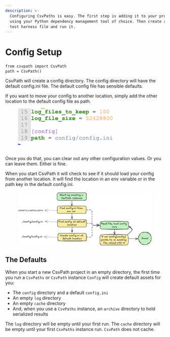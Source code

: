 ```yaml
---
description: >-
  Configuring CsvPaths is easy. The first step is adding it to your project
  using your Python dependency management tool of choice. Then create a simple
  test harness file and run it.
---
```


# Config Setup

```
from csvpath import CsvPath
path = CsvPath()
```

CsvPath will create a config directory. The config directory will have the default config.ini file. The default config file has sensible defaults.&#x20;

If you want to move your config to another location, simply add the other location to the default config file as path.

<figure><img src="../../.gitbook/assets/config-path.png" alt="" width="375"><figcaption></figcaption></figure>

Once you do that, you can clear out any other configuration values. Or you can leave them. Either is fine.&#x20;

When you start CsvPath it will check to see if it should load your config from another location. It will find the location in an env variable or in the path key in the default config.ini.

<figure><img src="../../.gitbook/assets/config (1).png" alt=""><figcaption></figcaption></figure>

## The Defaults

When you start a new CsvPath project in an empty directory, the first time you run a `CsvPaths` or `CsvPath` instance `Config` will create default assets for you:

* The `config` directory and a default `config.ini`
* An empty `log` directory
* An empty `cache` directory
* And, when you use a `CsvPaths` instance, an `archive` directory to hold serialized results

The `log` directory will be empty until your first run. The `cache` directory will be empty until your first `CsvPaths` instance run. `CsvPath` does not cache.&#x20;
